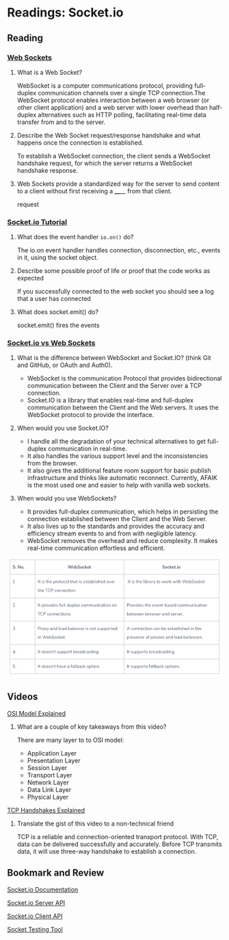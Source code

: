 # Readings: Socket.io

## Reading

### [Web Sockets](https://en.wikipedia.org/wiki/WebSocket)

1. What is a Web Socket?

   WebSocket is a computer communications protocol, providing full-duplex communication channels over a single TCP connection.The WebSocket protocol enables interaction between a web browser (or other client application) and a web server with lower overhead than half-duplex alternatives such as HTTP polling, facilitating real-time data transfer from and to the server.

2. Describe the Web Socket request/response handshake and what happens once the connection is established.

   To establish a WebSocket connection, the client sends a WebSocket handshake request, for which the server returns a WebSocket handshake response.

3. Web Sockets provide a standardized way for the server to send content to a client without first receiving a **\_\_**\_\_ from that client.

   request

### [Socket.io Tutorial](https://www.tutorialspoint.com/socket.io/)

1. What does the event handler `io.on()` do?

   The io.on event handler handles connection, disconnection, etc., events in it, using the socket object.

2. Describe some possible proof of life or proof that the code works as expected

   If you successfully connected to the web socket you should see a log that a user has connected

3. What does socket.emit() do?

   socket.emit() fires the events

### [Socket.io vs Web Sockets](https://www.educba.com/websocket-vs-socket-io/)

1. What is the difference between WebSocket and Socket.IO? (think Git and GitHub, or OAuth and Auth0).

   - WebSocket is the communication Protocol that provides bidirectional communication between the Client and the Server over a TCP connection.
   - Socket.IO is a library that enables real-time and full-duplex communication between the Client and the Web servers. It uses the WebSocket protocol to provide the interface.

2. When would you use Socket.IO?

   - I handle all the degradation of your technical alternatives to get full-duplex communication in real-time.
   - It also handles the various support level and the inconsistencies from the browser.
   - It also gives the additional feature room support for basic publish infrastructure and thinks like automatic reconnect.
     Currently, AFAIK is the most used one and easier to help with vanilla web sockets.

3. When would you use WebSockets?

   - It provides full-duplex communication, which helps in persisting the connection established between the Client and the Web Server.
   - It also lives up to the standards and provides the accuracy and efficiency stream events to and from with negligible latency.
   - WebSocket removes the overhead and reduce complexity.
     It makes real-time communication effortless and efficient.

![Websocket vs Socket.io](../img/websocket-vs-socketio.png)

## Videos

[OSI Model Explained](https://www.youtube.com/watch?v=vv4y_uOneC0)

1. What are a couple of key takeaways from this video?

   There are many layer to to OSI model:

   - Application Layer
   - Presentation Layer
   - Session Layer
   - Transport Layer
   - Network Layer
   - Data Link Layer
   - Physical Layer

[TCP Handshakes Explained](https://www.youtube.com/watch?v=xMtP5ZB3wSk)

1. Translate the gist of this video to a non-technical friend

   TCP is a reliable and connection-oriented transport protocol. With TCP, data can be delivered successfully and accurately. Before TCP transmits data, it will use three-way handshake to establish a connection.

## Bookmark and Review

[Socket.io Documentation](https://socket.io/docs/)

[Socket.io Server API](https://socket.io/docs/server-api)

[Socket.io Client API](https://socket.io/docs/client-api)

[Socket Testing Tool](https://amritb.github.io/socketio-client-tool/)

